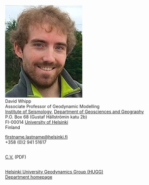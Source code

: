 <div style="display:inline-block; vertical-align:top;">
  <img src="images/dw_face.jpg" alt="Dave Whipp">
</div>

<div style="display:inline-block";>
  <div>David Whipp</div>
  <div>Associate Professor of Geodynamic Modelling</div>
  <div><a href="http://www.helsinki.fi/geo/seismo/english/index.html">Institute of Seismology</a>, <a href="http://www.helsinki.fi/geo/english/index.html">Department of Geosciences and Geography</a></div>
  <div>P.O. Box 68 (Gustaf Hällströmin katu 2b)</div>
  <div>FI-00014 <a href="http://www.helsinki.fi/university/">University of Helsinki</a></div>
  <div>Finland</div>
</div>

firstname.lastname@helsinki.fi<br/>
+358 (0)2 941 51617<br/><br/>

<a href="pdf/whipp_CV.pdf">C.V.</a> (PDF)<br/><br/>

<a href="https://wiki.helsinki.fi/x/3xjABg">Helsinki University Geodynamics Group (HUGG)</a><br/>
<a href="http://www.helsinki.fi/geo/staff/whipp/">Department homepage</a>

